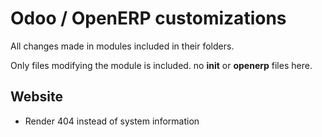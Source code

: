 Odoo / OpenERP customizations
=============================
All changes made in modules included in their folders. 

Only files modifying the module is included. no __init__ or __openerp__ files here.

Website
-------
* Render 404 instead of system information
